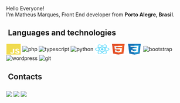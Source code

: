 <p align="left">
  <p>Hello Everyone!<br>
  I'm Matheus Marques, Front End developer from <b>Porto Alegre, Brasil</b>.</p>
</p>

## &nbsp;Languages ​​and technologies ##
<div style="display: inline-block;">
  <img align="center" height="30" width="40" alt="javascript" src="https://raw.githubusercontent.com/devicons/devicon/master/icons/javascript/javascript-plain.svg">
  <img align="center" height="30" width="40" alt="php" src="https://cdn.jsdelivr.net/gh/devicons/devicon/icons/php/php-original.svg">
  <img align="center" height="30" width="40" alt="typescript" src="https://cdn.jsdelivr.net/gh/devicons/devicon/icons/typescript/typescript-original.svg">
  <img align="center" height="30" width="40" alt="python" src="https://cdn.jsdelivr.net/gh/devicons/devicon/icons/python/python-original.svg">
  <img align="center" height="30" width="40" alt="react" src="https://raw.githubusercontent.com/devicons/devicon/master/icons/react/react-original.svg">
  <img align="center" height="30" width="40" alt="html5" src="https://raw.githubusercontent.com/devicons/devicon/master/icons/html5/html5-original.svg">
  <img align="center" height="30" width="40" alt="css3" src="https://raw.githubusercontent.com/devicons/devicon/master/icons/css3/css3-original.svg">
  <img align="center" height="30" width="40" alt="bootstrap" src="https://cdn.jsdelivr.net/gh/devicons/devicon/icons/bootstrap/bootstrap-plain.svg">
  <img align="center" height="30" width="40" alt="wordpress" src="https://cdn.worldvectorlogo.com/logos/wordpress-icon-1.svg">
  <img align="center" height="30" width="40" alt="git" src="https://cdn.jsdelivr.net/gh/devicons/devicon/icons/git/git-original.svg">
</div>
<br>

## &nbsp;Contacts ##
<div style="display: inline-block; margin-top: 10px;">
<a href="" target="_blank" style="text-decoration: none; height: 35px;">
    <img src="https://img.shields.io/badge/-Portfolio-%23000000?style=for-the-badge&logo=github&logoColor=white" target="_blank"></a>
<a href="https://www.linkedin.com/in/matheus-freitas-marques-590303235" target="_blank" style="text-decoration: none;"><img src="https://img.shields.io/badge/-LinkedIn-%230077B5?style=for-the-badge&logo=linkedin&logoColor=white" target="_blank"></a>

<a href="mailto:mfmarques000@gmail.com" style="text-decoration: none;">
    <img src="https://img.shields.io/badge/-Gmail-%23333?style=for-the-badge&logo=gmail&logoColor=white" target="_blank"></a>

  
</div>
